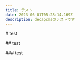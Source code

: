 ```yaml
---
title: テスト
date: 2023-06-01T05:28:14.169Z
description: decapcmsのテストです
---
```

\# test

\#﻿# test

\#﻿## test
